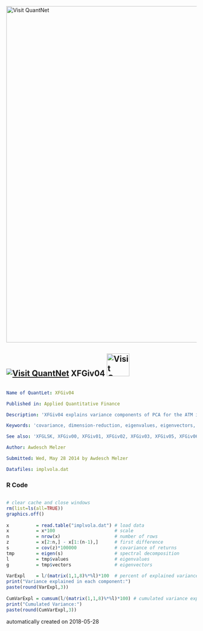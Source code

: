 [<img src="https://github.com/QuantLet/Styleguide-and-FAQ/blob/master/pictures/banner.png" width="888" alt="Visit QuantNet">](http://quantlet.de/)

## [<img src="https://github.com/QuantLet/Styleguide-and-FAQ/blob/master/pictures/qloqo.png" alt="Visit QuantNet">](http://quantlet.de/) **XFGiv04** [<img src="https://github.com/QuantLet/Styleguide-and-FAQ/blob/master/pictures/QN2.png" width="60" alt="Visit QuantNet 2.0">](http://quantlet.de/)

```yaml

Name of QuantLet: XFGiv04

Published in: Applied Quantitative Finance

Description: 'XFGiv04 explains variance components of PCA for the ATM implied volatilities of the ATM implied volatility data set (implvola.dat). The two dominant PCs together explain around 83 percent of the total variance in implied ATM volatilities for DAX options.'

Keywords: 'covariance, dimension-reduction, eigenvalues, eigenvectors, implied-volatility, option, pca, principal-components, spectral-decomposition'

See also: 'XFGLSK, XFGiv00, XFGiv01, XFGiv02, XFGiv03, XFGiv05, XFGiv06'

Author: Awdesch Melzer

Submitted: Wed, May 28 2014 by Awdesch Melzer

Datafiles: implvola.dat
```

### R Code
```r

# clear cache and close windows
rm(list=ls(all=TRUE))
graphics.off()
 
x          = read.table("implvola.dat") # load data
x          = x*100                      # scale
n          = nrow(x)                    # number of rows
z          = x[2:n,] - x[1:(n-1),]      # first difference
s          = cov(z)*100000              # covariance of returns
tmp        = eigen(s)                   # spectral decomposition
l          = tmp$values                 # eigenvalues
g          = tmp$vectors                # eigenvectors
  
VarExpl    = l/(matrix(1,1,8)%*%l)*100  # percent of explained variance
print("Variance explained in each component:")
paste(round(VarExpl,3))
  
CumVarExpl = cumsum(l/(matrix(1,1,8)%*%l)*100) # cumulated variance explained
print("Cumulated Variance:")
paste(round(CumVarExpl,3))

```

automatically created on 2018-05-28